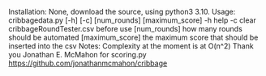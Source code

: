Installation:
  None, download the source, using python3 3.10.
Usage:
  cribbagedata.py [-h] [-c] [num_rounds] [maximum_score]
    -h 
      help
    -c
      clear cribbageRoundTester.csv before use
    [num_rounds]
      how many rounds should be automated
    [maximum_score]
      the maximum score that should be inserted into the csv
Notes:
  Complexity at the moment is at O(n^2)
  Thank you Jonathan E. McMahon for scoring.py
   https://github.com/jonathanmcmahon/cribbage


